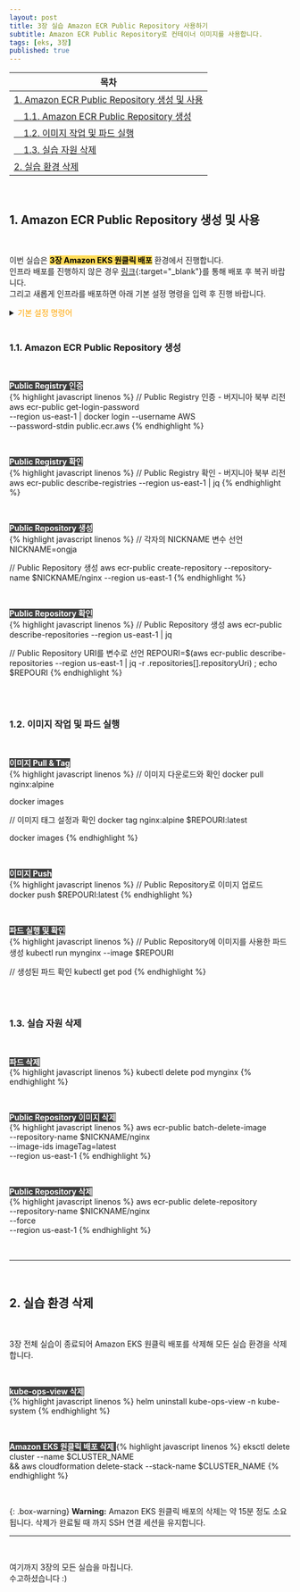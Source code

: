 ```yaml
---
layout: post
title: 3장 실습 Amazon ECR Public Repository 사용하기
subtitle: Amazon ECR Public Repository로 컨테이너 이미지를 사용합니다.
tags: [eks, 3장]
published: true
---
```

|목차|
|-----------|
|[1. Amazon ECR Public Repository 생성 및 사용](#1-amazon-ecr-public-repository-생성-및-사용)|
|[&nbsp;&nbsp;&nbsp;&nbsp;1.1. Amazon ECR Public Repository 생성](#11-amazon-ecr-public-repository-생성)|
|[&nbsp;&nbsp;&nbsp;&nbsp;1.2. 이미지 작업 및 파드 실행](#12-이미지-작업-및-파드-실행)|
|[&nbsp;&nbsp;&nbsp;&nbsp;1.3. 실습 자원 삭제](#13-실습-자원-삭제)|
|[2. 실습 환경 삭제](#2-실습-환경-삭제)|

<br/>

## 1. Amazon ECR Public Repository 생성 및 사용

<br/>

이번 실습은 <span style='color:black; background-color:#FFDB58'>**3장 Amazon EKS 원클릭 배포**</span> 환경에서 진행합니다.  
인프라 배포를 진행하지 않은 경우 [링크](https://console.aws.amazon.com/cloudformation/home?region=ap-northeast-2#/stacks/new?stackName=myeks&templateURL=https:%2F%2Finflearnaeb.s3.ap-northeast-2.amazonaws.com%2Feks-oneclick2.yaml){:target="_blank"}를 통해 배포 후 복귀 바랍니다.  
그리고 새롭게 인프라를 배포하면 아래 기본 설정 명령을 입력 후 진행 바랍니다.

<details>
<summary><span style='color:orange'>기본 설정 명령어</span></summary>
<div markdown="1">

<br/>

<span style='color:white; background-color:#404040'> **Default 네임 스페이스 변경** </span>  
{% highlight javascript linenos %}
kubectl ns default
{% endhighlight %}

<br/>

</div>
</details>

<br/>

### 1.1. Amazon ECR Public Repository 생성

<br/>

<span style='color:white; background-color:#404040'> **Public Registry 인증** </span>  
{% highlight javascript linenos %}
// Public Registry 인증 - 버지니아 북부 리전
aws ecr-public get-login-password \
  --region us-east-1 | docker login --username AWS \
  --password-stdin public.ecr.aws
{% endhighlight %}

<br/>

<span style='color:white; background-color:#404040'> **Public Registry 확인** </span>  
{% highlight javascript linenos %}
// Public Registry 확인 - 버지니아 북부 리전
aws ecr-public describe-registries --region us-east-1 | jq
{% endhighlight %}

<br/>

<span style='color:white; background-color:#404040'> **Public Repository 생성** </span>  
{% highlight javascript linenos %}
// 각자의 NICKNAME 변수 선언
NICKNAME=ongja

// Public Repository 생성
aws ecr-public create-repository --repository-name $NICKNAME/nginx --region us-east-1
{% endhighlight %}

<br/>

<span style='color:white; background-color:#404040'> **Public Repository 확인** </span>  
{% highlight javascript linenos %}
// Public Repository 생성
aws ecr-public describe-repositories --region us-east-1 | jq

// Public Repository URI를 변수로 선언
REPOURI=$(aws ecr-public describe-repositories --region us-east-1 | jq -r .repositories[].repositoryUri) ; echo $REPOURI
{% endhighlight %}

<br/><br/>


### 1.2. 이미지 작업 및 파드 실행

<br/>

<span style='color:white; background-color:#404040'> **이미지 Pull & Tag** </span>  
{% highlight javascript linenos %}
// 이미지 다운로드와 확인
docker pull nginx:alpine

docker images

// 이미지 태그 설정과 확인
docker tag nginx:alpine $REPOURI:latest

docker images
{% endhighlight %}

<br/>

<span style='color:white; background-color:#404040'> **이미지 Push** </span>  
{% highlight javascript linenos %}
// Public Repository로 이미지 업로드
docker push $REPOURI:latest
{% endhighlight %}

<br/>

<span style='color:white; background-color:#404040'> **파드 실행 및 확인** </span>  
{% highlight javascript linenos %}
// Public Repository에 이미지를 사용한 파드 생성
kubectl run mynginx --image $REPOURI

// 생성된 파드 확인
kubectl get pod
{% endhighlight %}


<br/><br/>


### 1.3. 실습 자원 삭제

<br/>

<span style='color:white; background-color:#404040'> **파드 삭제** </span>  
{% highlight javascript linenos %}
kubectl delete pod mynginx
{% endhighlight %}

<br/>

<span style='color:white; background-color:#404040'> **Public Repository 이미지 삭제** </span>  
{% highlight javascript linenos %}
aws ecr-public batch-delete-image \
      --repository-name $NICKNAME/nginx \
      --image-ids imageTag=latest \
      --region us-east-1
{% endhighlight %}

<br/>

<span style='color:white; background-color:#404040'> **Public Repository 삭제** </span>  
{% highlight javascript linenos %}
aws ecr-public delete-repository \
  --repository-name $NICKNAME/nginx \
  --force \
  --region us-east-1
{% endhighlight %}

<br/>

---

<br/>

## 2. 실습 환경 삭제

<br/>

3장 전체 실습이 종료되어 Amazon EKS 원클릭 배포를 삭제해 모든 실습 환경을 삭제합니다.

<br/>

<span style='color:white; background-color:#404040'> **kube-ops-view 삭제** </span>  
{% highlight javascript linenos %}
helm uninstall kube-ops-view -n kube-system
{% endhighlight %}

<br/>

<span style='color:white; background-color:#404040'> **Amazon EKS 원클릭 배포 삭제** </span>
{% highlight javascript linenos %}
eksctl delete cluster --name $CLUSTER_NAME \
  && aws cloudformation delete-stack --stack-name $CLUSTER_NAME
{% endhighlight %}

<br/>


{: .box-warning}
**Warning:** Amazon EKS 원클릭 배포의 삭제는 약 15분 정도 소요됩니다. 삭제가 완료될 때 까지 SSH 연결 세션을 유지합니다.

---

<br/>

여기까지 3장의 모든 실습을 마칩니다.  
수고하셨습니다 :)

<br/><br/>
